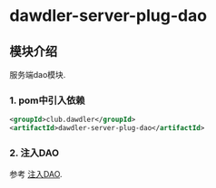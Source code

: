 # dawdler-server-plug-dao

## 模块介绍

服务端dao模块.

### 1. pom中引入依赖

```xml
<groupId>club.dawdler</groupId>
<artifactId>dawdler-server-plug-dao</artifactId>
```

### 2. 注入DAO

参考 [注入DAO](../dawdler-dao-core/README.md#3-注入dao).